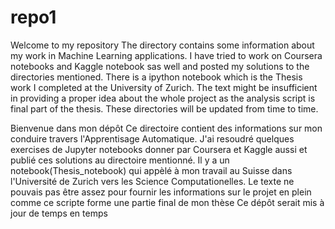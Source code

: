 # repo1
Welcome to my repository
The directory contains some information about my work in Machine Learning applications. I have tried to work on Coursera notebooks and Kaggle notebook sas well and posted my solutions to the directories mentioned.
There is a ipython notebook which is the Thesis work I completed at the University of Zurich. The text might be insufficient in providing a proper idea about the whole project as the analysis script is final part of the thesis.
These directories will be updated from time to time.

Bienvenue dans mon dépôt 
Ce directoire contient des informations sur mon conduire travers  l'Apprentisage Automatique. J'ai resoudré quelques exercises de Jupyter notebooks donner par Coursera et Kaggle aussi et publié ces solutions au directoire mentionné.
Il y a un notebook(Thesis_notebook) qui appèlé à mon travail au Suisse dans l'Université de Zurich vers les Science Computationelles. Le texte ne pouvais pas être assez pour fournir les informations sur le projet en plein comme ce scripte forme une partie final de mon thèse
Ce dépôt serait mis à jour de temps en temps

